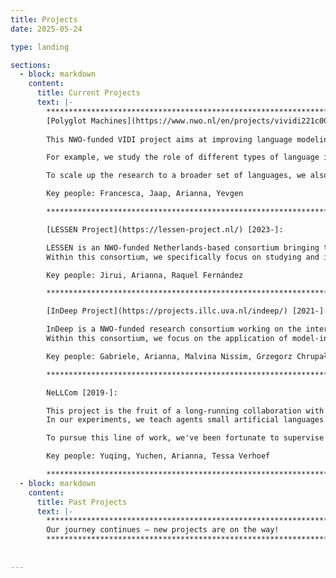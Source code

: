 ```yaml
---
title: Projects
date: 2025-05-24

type: landing

sections:
  - block: markdown
    content:
      title: Current Projects
      text: |-
        **********************************************************************************        
        [Polyglot Machines](https://www.nwo.nl/en/projects/vividi221c009) [2024-]:
        
        This NWO-funded VIDI project aims at improving language modeling for (low-resource) morphologically rich languages, taking inspiration from child language acquisition insights.

        For example, we study the role of different types of language inputs on the morpho-syntactic abilities acquired by the models. Key research questions include: Does training on child-directed language speed up the language learning process compared to training on adult-directed language (such as Wikipedia articles)? Which properties of child-directed language enable efficient learning in humans vs. machines?

        To scale up the research to a broader set of languages, we also develop new grammatical evaluation benchmarks in a cross-lingual or language-specific way, as well as collecting developmentally plausible LM training datasets in non-English languages.

        Key people: Francesca, Jaap, Arianna, Yevgen

        **********************************************************************************

        [LESSEN Project](https://lessen-project.nl/) [2023-]:

        LESSEN is an NWO-funded Netherlands-based consortium bringing together academic and industrial partners working on safe and efficient chat-based AI assistants, with a focus on low-resource (retail) domains. Example partners are Albert Heijn, bol.com or KPN (Dutch telecommunication company), all of which handle large amounts of user requests daily through chatbots.
        Within this consortium, we specifically focus on studying and improving LLMs' abilities to answer user requests consistently in different languages, for instance using Retrieval-Augmented Generation techniques and inspecting model internals to attribute model answers to a specific textual source.

        Key people: Jirui, Arianna, Raquel Fernández

        **********************************************************************************

        [InDeep Project](https://projects.illc.uva.nl/indeep/) [2021-]:

        InDeep is a NWO-funded research consortium working on the interpretability of deep learning models of text, language, speech and music.
        Within this consortium, we focus on the application of model-internal analysis techniques to LLM generation tasks, such as machine translation and RAG-based question answering. We aim at bridging the gap betweem scientific advances and user needs by developing toolkits that facilite access to advanced interpretability techniques (e.g. InSeq, MIRAGE) and by conducting user studies with professional translators.

        Key people: Gabriele, Arianna, Malvina Nissim, Grzegorz Chrupała

        **********************************************************************************

        NeLLCom [2019-]:

        This project is the fruit of a long-running collaboration with language evolution expert Tessa Verhoef. Our goal is to use neural network-based agents to simulate and study the emergence of universal language properties, such as the trade-off between word order and case marking as alternative strategies to convey argument roles. For this purpose, we have developed a Neural-agent Language Learning and Communication framework (NeLLCom) that combines supervised learning with reinforcement learning in a meaning reconstruction game. 
        In our experiments, we teach agents small artificial languages that were designed by cognitive scientists for use in experiments with human participants. We then let agents communicate with each other and study how their language changes in comparison to what has been observed in humans.

        To pursue this line of work, we've been fortunate to supervise two PhD students funded by the China Scholarship Council: Yuchen Lian and Yuqing Zhang.

        Key people: Yuqing, Yuchen, Arianna, Tessa Verhoef 

        **********************************************************************************
  - block: markdown
    content:
      title: Past Projects
      text: |-
        **********************************************************************************        
        Our journey continues — new projects are on the way!
        **********************************************************************************
        
 
---
```

